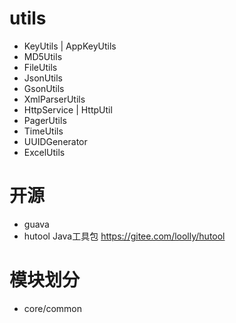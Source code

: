 # utils

- KeyUtils | AppKeyUtils
- MD5Utils
- FileUtils
- JsonUtils
- GsonUtils
- XmlParserUtils
- HttpService | HttpUtil
- PagerUtils
- TimeUtils
- UUIDGenerator
- ExcelUtils

# 开源

- guava
- hutool Java工具包 https://gitee.com/loolly/hutool

# 模块划分

- core/common